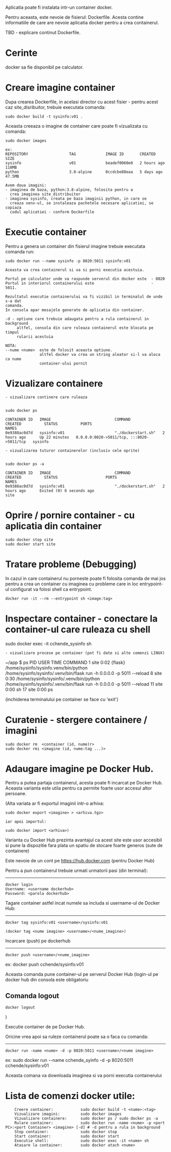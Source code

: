 Aplicatia poate fi instalata intr-un container docker.

Pentru aceasta, este nevoie de fisierul: Dockerfile.
Acesta contine informatiile de care are nevoie aplicatia docker pentru a crea
containerul.

TBD - explicare continut Dockerfile.

Cerinte
=================
docker sa fie disponibil pe calculator.

Creare imagine container
=================
Dupa crearea Dockerfile, in acelasi director cu acest fisier - pentru acest caz
site_disribuitor, trebuie executata comanda:

    sudo docker build -t sysinfo:v01 .

Aceasta creeaza o imagine de container care poate fi vizualizata cu comanda:
    
    sudo docker images
    
    ex:
    REPOSITORY                  TAG             IMAGE ID       CREATED       SIZE
    sysinfo                     v01             beadef0060e0   2 hours ago   110MB
    python                      3.8-alpine      0ccdcbe88eaa   5 days ago    47.5MB
    
    Avem doua imagini:
    - imaginea de baza, python:3.8-alpine, folosita pentru a
      crea imaginea site_distribuitor
    - imaginea sysinfo, creata pe baza imaginii python, in care se
      creaza venv-ul, se instaleaza pachetele necesare aplicatiei, se copiaza
      codul aplicatiei - conform Dockerfile

Executie container
===================
Pentru a genera un container din fisierul imagine trebuie executata comanda run:

    sudo docker run --name sysinfo -p 8020:5011 sysinfo:v01 
    
    Aceasta va crea containerul si va si porni executia acestuia.
    
    Portul pe calculator unde va raspunde serverul din docker este  - 8020
    Portul in interiorul containerului este                         - 5011.

    Rezultatul executie containerului va fi vizibil in terminalul de unde s-a dat
    comanda.
    In consola apar mesajele generate de aplicatia din container.
    
    -d - optiune care trebuie adaugata pentru a rula containerul in background
         altfel, consola din care ruleaza containerul este blocata pe timpul
         rularii acestuia
         
    NOTA:
    --nume <nume>  este de folosit aceasta optiune.
                   altfel docker va crea un string aleator si-l va aloca ca nume
                   container-ului pornit
         
Vizualizare containere
=======================

    - vizualizare continere care ruleaza


    sudo docker ps

    CONTAINER ID   IMAGE                            COMMAND              CREATED          STATUS          PORTS                                       NAMES
    0e9388ac0d7d   sysinfo:v01                      "./dockerstart.sh"   2 hours ago      Up 22 minutes   0.0.0.0:8020->5011/tcp, :::8020->5011/tcp   sysinfo

    - vizualizarea tuturor containerelor (inclusiv cele oprite)

    
    sudo docker ps -a

    CONTAINER ID   IMAGE                            COMMAND              CREATED          STATUS                     PORTS                                       NAMES
    0e9388ac0d7d   sysinfo:v01                      "./dockerstart.sh"   2 hours ago      Exited (0) 6 seconds ago                                               site



Oprire / pornire container - cu aplicatia din container
=======================================================
    sudo docker stop site
    sudo docker start site


Tratare probleme (Debugging)
=======================================================
In cazul in care containerul nu porneste poate fi folosita comanda de mai jos pentru a
crea un container cu imaginea cu probleme care in loc entrypoint-ul configurat va
folosi shell ca entrypoint.

    docker run -it --rm --entrypoint sh <image:tag>


Inspectare container - conectare la container-ul care ruleaza cu shell
=======================================================

sudo docker exec -it cchende_sysinfo sh

    - vizualizare procese pe container (pot fi date si alte comenzi LINUX)
    
~/app $ ps
PID   USER     TIME  COMMAND
    1 site      0:02 {flask} /home/sysinfo/sysinfo.venv/bin/python /home/sysinfo/sysinfo/.venv/bin/flask run -h 0.0.0.0 -p 5011 --reload
    8 site      0:30 /home/sysinfo/sysinfo/.venv/bin/python /home/sysinfo/sysinfo/.venv/bin/flask run -h 0.0.0.0 -p 5011 --reload
   11 site      0:00 sh
   17 site      0:00 ps
   
(inchiderea terminalului pe container se face cu 'exit')



Curatenie - stergere containere / imagini
=========================================================

    sudo docker rm  <container (id, nume)r>
    sudo docker rmi <imagine (id, nume:tag ...)>


Adaugare imagine pe Docker Hub.
=========================================================
Pentru a putea partaja containerul, acesta poate fi incarcat pe Docker Hub.
Aceasta varianta este utila pentru ca permite foarte usor accesul altor persoane.

(Alta variata ar fi exportul imaginii intr-o arhiva: 
    
    sudo docker export <imagine> > <arhiva.tgz>

    iar apoi importul:
    
    sudo docker import <arhiva>)

Varianta cu Docker Hub prezinta avantajul ca acest site este usor accesibil si
pune la dispozitie fara plata un spatiu de stocare foarte generos (sute de containere)

Este nevoie de un cont pe https://hub.docker.com (pentru Docker Hub)

Pentru a pun containerul trebuie urmati urmatorii pasi (din terminal):

------------
    docker login
    Username: <username dockerhub>
    Password: <parola dockerhub> 

Tagare container astfel incat numele sa includa si username-ul de Docker Hub:

-------------
    docker tag sysinfo:v01 <username>/sysinfo:v01

    (docker tag <nume imagine> <username>/<nume_imagine>)


Incarcare (push) pe dockerhub

-------------
    docker push <username>/<nume_imagine>

ex:
    docker push cchende/sysinfo:v01

Aceasta comanda pune container-ul pe serverul Docker Hub
(login-ul pe docker hub din consola este obligatoriu

Comanda logout
--------------
    docker logout
)

Executie container de pe Docker Hub.

Oricine vrea apoi sa ruleze containerul poate sa o faca cu comanda:

----------------
    docker run -name <nume> -d -p 8020:5011 <username>/<nume imagine>

ex:
    sudo docker run --name cchende_syinfo -d -p 8020:5011 cchende/sysinfo:v01

Aceasta comana va downloada imaginea si va porni executia containerului


Lista de comenzi docker utile:
=============================
        Creere container:            sudo docker build -t <nume>:<tag>
        Vizualizare imagini:         sudo docker images
        Vizualizare containere:      sudo docker ps / sudo docker ps -a
        Rulare container:            sudo docker run -name <nume> -p <port PC>:<port Container> <imagine> [-d] # -d pentru a rula in background
        Stop container:              sudo docker stop
        Start container:             sudo docker start
        Executie shell:              sudo docker exec -it <nume> sh
        Atasare la container:        sudo docker atach <nume>

